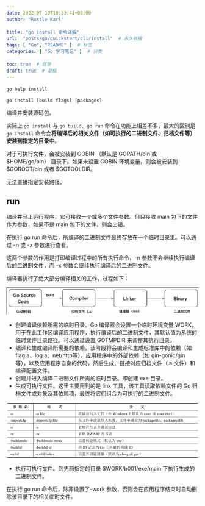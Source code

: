 ```yaml
---
date: 2022-07-19T10:33:41+08:00
author: "Rustle Karl"

title: "go install 命令详解"
url:  "posts/go/quickstart/cli/install"  # 永久链接
tags: [ "Go", "README" ]  # 标签
categories: [ "Go 学习笔记" ]  # 分类

toc: true  # 目录
draft: true  # 草稿
---
```


```shell
go help install
```

```shell
go install [build flags] [packages]
```

编译并安装源码包。

实际上 `go install` 与 `go build`、`go run` 命令在功能上相差不多，最大的区别是 `go install` 命令会**将编译后的相关文件（如可执行的二进制文件、归档文件等）安装到指定的目录中**。

对于可执行文件，会被安装到 GOBIN （默认是 GOPATH/bin 或 $HOME/go/bin） 目录下。如果未设置 GOBIN 环境变量，则会被安装到 $GOROOT/bin 或者 $GOTOOLDIR。

无法直接指定安装路径。

## run

编译并马上运行程序，它可接收一个或多个文件参数。但只接收 main 包下的文件作为参数，如果不是 main 包下的文件，则会出错。

在执行 go run 命令后，所编译的二进制文件最终存放在一个临时目录里。可以通过 -n 或 -x 参数进行查看。

这两个参数的作用是打印编译过程中的所有执行命令，-n 参数不会继续执行编译后的二进制文件，而 -x 参数会继续执行编译后的二进制文件。

编译器执行了绝大部分编译相关的工作，过程如下：

![06tX5j.png](../../assets/images/quickstart/cli/install/dd2b381e06063808.png)

- 创建编译依赖所需的临时目录。Go 编译器会设置一个临时环境变量 WORK，用于在此工作区编译应用程序，执行编译后的二进制文件，其默认值为系统的临时文件目录路径。可以通过设置 GOTMPDIR 来调整其执行目录。
- 编译和生成编译所需要的依赖。该阶段将会编译和生成标准库中的依赖（如 flag.a、log.a、net/http等）、应用程序中的外部依赖（如 gin-gonic/gin 等），以及应用程序自身的代码，然后生成、链接对应归档文件（.a 文件）和编译配置文件。
- 创建并进入编译二进制文件所需的临时目录。即创建 exe 目录。
- 生成可执行文件。这里主要用到的是 link 工具，该工具读取依赖文件的 Go 归档文件或对象及其依赖项，最终将它们组合为可执行的二进制文件。

![06tOaQ.png](../../assets/images/quickstart/cli/install/65b045817a21d7a0.png)

- 执行可执行文件。到先前指定的目录 $WORK/b001/exe/main 下执行生成的二进制文件。

在执行 go run 命令后，除非设置了-work 参数，否则会在应用程序结束时自动删除该目录下的相关临时文件。


```shell

```

```shell

```
